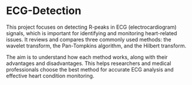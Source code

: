 # ECG-Detection


This project focuses on detecting R-peaks in ECG (electrocardiogram) signals, which is important for identifying and monitoring heart-related issues. It reviews and compares three commonly used methods: the wavelet transform, the Pan-Tompkins algorithm, and the Hilbert transform.

The aim is to understand how each method works, along with their advantages and disadvantages. This helps researchers and medical professionals choose the best method for accurate ECG analysis and effective heart condition monitoring.
